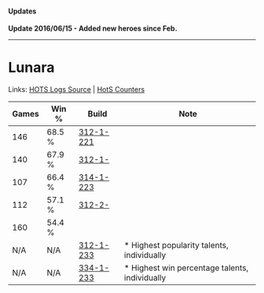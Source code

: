 #### Updates

**Update 2016/06/15 - Added new heroes since Feb.**

***

# Lunara

Links: [HOTS Logs Source](https://www.hotslogs.com/Sitewide/HeroDetails?Hero=Lunara) | [HotS Counters](http://hotscounters.com/#/hero/Lunara)

Games  | Win %  | Build     | Note
-----  | -----  | -----     | ----
146    | 68.5 % | [312-1-221](http://www.heroesfire.com/hots/talent-calculator/lunara#o3R5) | 
140    | 67.9 % | [312-1-](http://www.heroesfire.com/hots/talent-calculator/lunara#3D1) | 
107    | 66.4 % | [314-1-223](http://www.heroesfire.com/hots/talent-calculator/lunara#o8Jd) | 
112    | 57.1 % | [312-2-](http://www.heroesfire.com/hots/talent-calculator/lunara#3D2) | 
160    | 54.4 % | [](http://www.heroesfire.com/hots/talent-calculator/lunara#1) | 
N/A    | N/A    | [312-1-233](http://www.heroesfire.com/hots/talent-calculator/lunara#o3RH) | * Highest popularity talents, individually
N/A    | N/A    | [334-1-233](http://www.heroesfire.com/hots/talent-calculator/lunara#ov8n) | * Highest win percentage talents, individually
